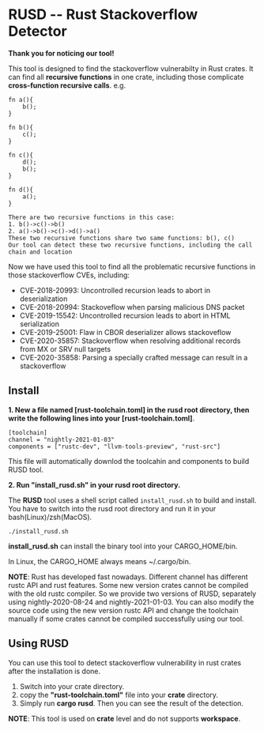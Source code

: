 # RUSD -- Rust Stackoverflow Detector 

**Thank you for noticing our tool!**

This tool is designed to find the stackoverflow vulnerabilty in Rust crates.
It can find all **recursive functions** in one crate, including those complicate **cross-function recursive calls**. e.g.

```
fn a(){
    b();
}

fn b(){
    c();
}

fn c(){
    d();
    b();
}

fn d(){
    a();
}

There are two recursive functions in this case:
1. b()->c()->b()
2. a()->b()->c()->d()->a()
These two recursive functions share two same functions: b(), c() 
Our tool can detect these two recursive functions, including the call chain and location
```

Now we have used this tool to find all the problematic recursive functions in those stackoverflow CVEs, including:

* CVE-2018-20993:  Uncontrolled recursion leads to abort in deserialization
* CVE-2018-20994:  Stackoveflow when parsing malicious DNS packet
* CVE-2019-15542:  Uncontrolled recursion leads to abort in HTML serialization
* CVE-2019-25001:  Flaw in CBOR deserializer allows stackoveflow
* CVE-2020-35857:  Stackoverflow when resolving additional records from MX or SRV null targets
* CVE-2020-35858:  Parsing a specially crafted message can result in a stackoverflow

## Install

**1. New a file named [rust-toolchain.toml] in the rusd root directory, then write the following lines into your [rust-toolchain.toml]**.

```
[toolchain]
channel = "nightly-2021-01-03"
components = ["rustc-dev", "llvm-tools-preview", "rust-src"]
```

This file will automatically downlod the toolcahin and components to build RUSD tool.

**2. Run "install_rusd.sh" in your rusd root directory.**

The **RUSD** tool uses a shell script called `install_rusd.sh` to build and install.
You have to switch into the rusd root directory and run it in your bash(Linux)/zsh(MacOS). 

```
./install_rusd.sh
```

**install_rusd.sh** can install the binary tool into your CARGO_HOME/bin. 

In Linux, the CARGO_HOME always means ~/.cargo/bin.

**NOTE**: Rust has developed fast nowadays. Different channel has different rustc API and rust features. Some new version crates cannot be compiled with the old rustc compiler. So we provide two versions of RUSD, separately using nightly-2020-08-24 and nightly-2021-01-03. You can also modify the source code using the new version rustc API and change the toolchain manually if some crates cannot be compiled successfully using our tool.


## Using RUSD

You can use this tool to detect stackoverflow vulnerability in rust crates after the installation is done. 

1. Switch into your crate directory.
2. copy the **"rust-toolchain.toml"** file into your **crate** directory.
3. Simply run **cargo rusd**. Then you can see the result of the detection.

**NOTE**: This tool is used on **crate** level and do not supports **workspace**.

